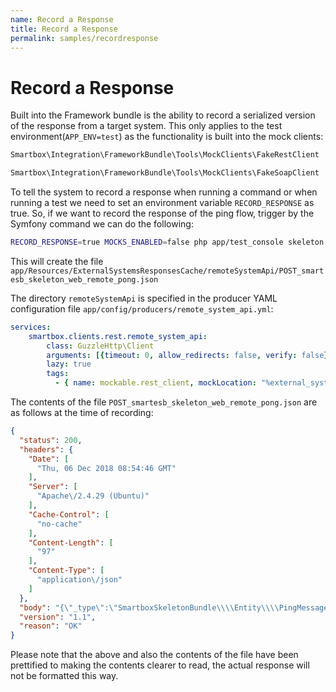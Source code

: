 ```yaml
---
name: Record a Response
title: Record a Response
permalink: samples/recordresponse
---
```


# Record a Response

Built into the Framework bundle is the ability to record a serialized version of the response from a target system. 
This only applies to the test environment(`APP_ENV=test`) as the functionality is built into the mock clients:
```bash
Smartbox\Integration\FrameworkBundle\Tools\MockClients\FakeRestClient

Smartbox\Integration\FrameworkBundle\Tools\MockClients\FakeSoapClient

``` 

To tell the system to record a response when running a command or when running a test we need to set an environment variable `RECORD_RESPONSE` as true. 
So, if we want to record the response of the ping flow, trigger by the Symfony command we can do the following:

```bash
RECORD_RESPONSE=true MOCKS_ENABLED=false php app/test_console skeleton:send:ping
```
This will create the file `app/Resources/ExternalSystemsResponsesCache/remoteSystemApi/POST_smartesb_skeleton_web_remote_pong.json`

The directory `remoteSystemApi` is specified in the producer YAML configuration file `app/config/producers/remote_system_api.yml`:

```yaml
services:
    smartbox.clients.rest.remote_system_api:
        class: GuzzleHttp\Client
        arguments: [{timeout: 0, allow_redirects: false, verify: false}]
        lazy: true
        tags:
          - { name: mockable.rest_client, mockLocation: "%external_system_responses_cache_dir%/remoteSystemApi" }
```

The contents of the file `POST_smartesb_skeleton_web_remote_pong.json` are as follows at the time of recording:
```json
{
  "status": 200,
  "headers": {
    "Date": [
      "Thu, 06 Dec 2018 08:54:46 GMT"
    ],
    "Server": [
      "Apache\/2.4.29 (Ubuntu)"
    ],
    "Cache-Control": [
      "no-cache"
    ],
    "Content-Length": [
      "97"
    ],
    "Content-Type": [
      "application\/json"
    ]
  },
  "body": "{\"_type\":\"SmartboxSkeletonBundle\\\\Entity\\\\PingMessage\",\"message\":\"Pong\",\"timestamp\":\"1544086486\"}",
  "version": "1.1",
  "reason": "OK"
}
```

Please note that the above and also the contents of the file have been prettified to making the contents clearer to read, the actual response will not be formatted this way. 